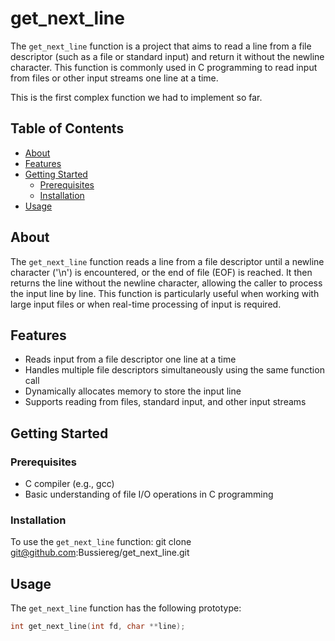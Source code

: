 # get_next_line

The `get_next_line` function is a project that aims to read a line from a file descriptor (such as a file or standard input) and return it without the newline character. This function is commonly used in C programming to read input from files or other input streams one line at a time.

This is the first complex function we had to implement so far.

## Table of Contents

- [About](#about)
- [Features](#features)
- [Getting Started](#getting-started)
  - [Prerequisites](#prerequisites)
  - [Installation](#installation)
- [Usage](#usage)

## About

The `get_next_line` function reads a line from a file descriptor until a newline character ('\n') is encountered, or the end of file (EOF) is reached. It then returns the line without the newline character, allowing the caller to process the input line by line. This function is particularly useful when working with large input files or when real-time processing of input is required.

## Features

- Reads input from a file descriptor one line at a time
- Handles multiple file descriptors simultaneously using the same function call
- Dynamically allocates memory to store the input line
- Supports reading from files, standard input, and other input streams

## Getting Started

### Prerequisites

- C compiler (e.g., gcc)
- Basic understanding of file I/O operations in C programming

### Installation

To use the `get_next_line` function: git clone git@github.com:Bussiereg/get_next_line.git

## Usage

The `get_next_line` function has the following prototype:

```c
int get_next_line(int fd, char **line);
